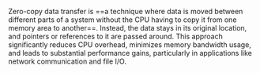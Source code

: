 Zero-copy data transfer is ==a technique where data is moved between different parts of a system without the CPU having to copy it from one memory area to another==. Instead, the data stays in its original location, and pointers or references to it are passed around. This approach significantly reduces CPU overhead, minimizes memory bandwidth usage, and leads to substantial performance gains, particularly in applications like network communication and file I/O.